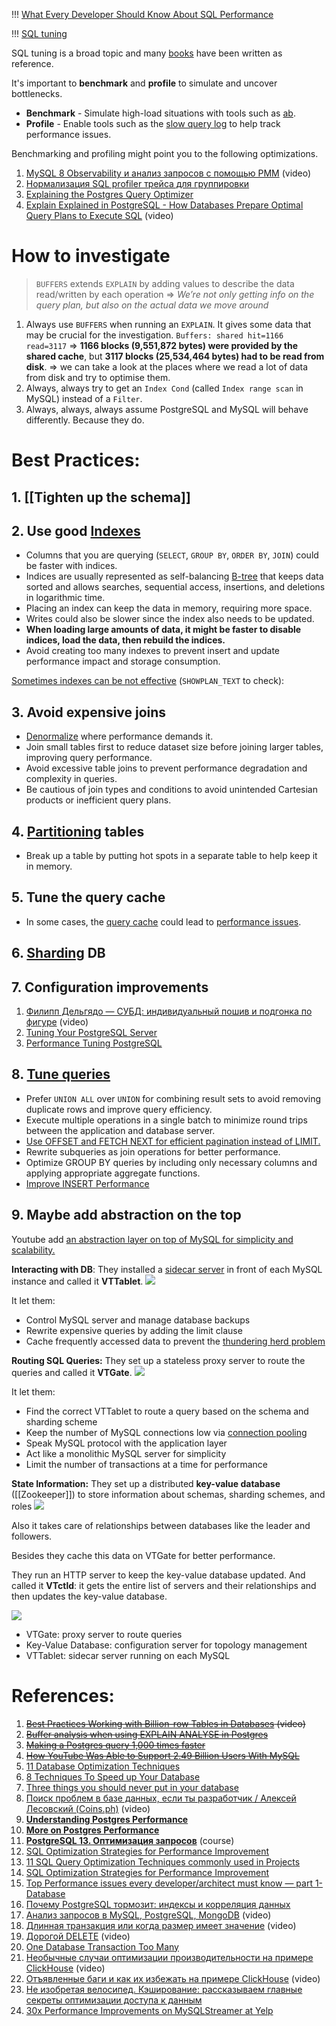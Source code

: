 !!! [What Every Developer Should Know About SQL Performance](https://use-the-index-luke.com/sql/table-of-contents)

!!! [SQL tuning](https://github.com/donnemartin/system-design-primer#sql-tuning) 

SQL tuning is a broad topic and many [books](https://www.amazon.com/s/ref=nb_sb_noss_2?url=search-alias%3Daps&field-keywords=sql+tuning) have been written as reference.

It's important to **benchmark** and **profile** to simulate and uncover bottlenecks.
- **Benchmark** - Simulate high-load situations with tools such as [ab](http://httpd.apache.org/docs/2.2/programs/ab.html).
- **Profile** - Enable tools such as the [slow query log](http://dev.mysql.com/doc/refman/5.7/en/slow-query-log.html) to help track performance issues.

Benchmarking and profiling might point you to the following optimizations.

1. [MySQL 8 Observability и анализ запросов с помощью PMM](https://www.youtube.com/watch?v=LpT-RCMvz88&list=PLH-XmS0lSi_xQtVkWsUMSVUScK_3G_LUP&index=3) (video)
2. [Нормализация SQL profiler трейса для группировки](https://habr.com/ru/articles/647449/)
3. [Explaining the Postgres Query Optimizer](https://momjian.us/main/writings/pgsql/optimizer.pdf)
4. [Explain Explained in PostgreSQL - How Databases Prepare Optimal Query Plans to Execute SQL](https://www.youtube.com/watch?v=P7EUFtjeAmI&list=PLQnljOFTspQXjD0HOzN7P2tgzu7scWpl2&index=9) (video)

# How to investigate

> `BUFFERS` extends `EXPLAIN` by adding values to describe the data read/written by each operation => *We’re not only getting info on the query plan, but also on the actual data we move around*

1. Always use `BUFFERS` when running an `EXPLAIN`. It gives some data that may be crucial for the investigation. `Buffers: shared hit=1166 read=3117` => **1166 blocks (9,551,872 bytes) were provided by the shared cache**, but **3117 blocks (25,534,464 bytes) had to be read from disk**. => we can take a look at the places where we read a lot of data from disk and try to optimise them. 
2. Always, always try to get an `Index Cond` (called `Index range scan` in MySQL) instead of a `Filter`.
3. Always, always, always assume PostgreSQL and MySQL will behave differently. Because they do.

# Best Practices:
## 1. [[Tighten up the schema]]

## 2. Use good [Indexes](../../../../3.%20Database/OTLP/SQL/2.%20Indexes/_Base.md)

- Columns that you are querying (`SELECT`, `GROUP BY`, `ORDER BY`, `JOIN`) could be faster with indices.
- Indices are usually represented as self-balancing [B-tree](https://en.wikipedia.org/wiki/B-tree) that keeps data sorted and allows searches, sequential access, insertions, and deletions in logarithmic time.
- Placing an index can keep the data in memory, requiring more space.
- Writes could also be slower since the index also needs to be updated.
- **When loading large amounts of data, it might be faster to disable indices, load the data, then rebuild the indices.**
- Avoid creating too many indexes to prevent insert and update performance impact and storage consumption.

[Sometimes indexes can be not effective](1.%20Software%20Engineering/3.%20Database/OTLP/SQL/2.%20Indexes/_Base.md) (`SHOWPLAN_TEXT` to check):

## 3. Avoid expensive joins

- [Denormalize](https://github.com/donnemartin/system-design-primer#denormalization) where performance demands it.
- Join small tables first to reduce dataset size before joining larger tables, improving query performance.
- Avoid excessive table joins to prevent performance degradation and complexity in queries.
- Be cautious of join types and conditions to avoid unintended Cartesian products or inefficient query plans.
## 4. [Partitioning](../../../../3.%20Database/OTLP/SQL/5.%20Distributed/Partitioning/Partitioning.md) tables

- Break up a table by putting hot spots in a separate table to help keep it in memory.
## 5. Tune the query cache

- In some cases, the [query cache](https://dev.mysql.com/doc/refman/5.7/en/query-cache.html) could lead to [performance issues](https://www.percona.com/blog/2016/10/12/mysql-5-7-performance-tuning-immediately-after-installation/).
## 6. [Sharding](../../../../3.%20Database/OTLP/SQL/5.%20Distributed/Sharding/Sharding.md) DB

## 7. Configuration improvements

1. [Филипп Дельгядо — СУБД: индивидуальный пошив и подгонка по фигуре](https://www.youtube.com/watch?v=l4l5pLlC40U) (video)
2. [Tuning Your PostgreSQL Server](https://wiki.postgresql.org/wiki/Tuning_Your_PostgreSQL_Server)
3. [Performance Tuning PostgreSQL](https://www.revsys.com/writings/postgresql-performance.html)

## 8. [Tune queries](https://github.com/donnemartin/system-design-primer#sql-tuning)

- Prefer `UNION ALL` over `UNION` for combining result sets to avoid removing duplicate rows and improve query efficiency.
- Execute multiple operations in a single batch to minimize round trips between the application and database server.
- [Use OFFSET and FETCH NEXT for efficient pagination instead of LIMIT.](Offsets.md)
- Rewrite subqueries as join operations for better performance.
- Optimize GROUP BY queries by including only necessary columns and applying appropriate aggregate functions.
- [Improve INSERT Performance](Improve%20INSERT%20Performance.md)

## 9. Maybe add abstraction on the top

Youtube add [an abstraction layer on top of MySQL for simplicity and scalability.](https://newsletter.systemdesign.one/p/vitess-mysql?utm_source=substack&publication_id=1511845&post_id=144987552&utm_medium=email&utm_content=share&utm_campaign=email-share&triggerShare=true&isFreemail=true&r=1vxw4z&triedRedirect=true)

**Interacting with DB**: They installed a [sidecar server](https://learn.microsoft.com/en-us/azure/architecture/patterns/sidecar) in front of each MySQL instance and called it **VTTablet**.
![](Pasted%20image%2020240609181735.png)

It let them:
- Control MySQL server and manage database backups
- Rewrite expensive queries by adding the limit clause
- Cache frequently accessed data to prevent the [thundering herd problem](https://en.wikipedia.org/wiki/Thundering_herd_problem)

**Routing SQL Queries:** They set up a stateless proxy server to route the queries and called it **VTGate**.
![](Pasted%20image%2020240609181820.png)

It let them:
- Find the correct VTTablet to route a query based on the schema and sharding scheme
- Keep the number of MySQL connections low via [connection pooling](https://www.prisma.io/dataguide/database-tools/connection-pooling#:~:text=Broadly%20speaking%2C%20connection%20pooling%20refers,an%20external%20tool%20or%20service.)
- Speak MySQL protocol with the application layer
- Act like a monolithic MySQL server for simplicity
- Limit the number of transactions at a time for performance

**State Information:** They set up a distributed **key-value database** ([[Zookeeper]]) to store information about schemas, sharding schemes, and roles
![](Pasted%20image%2020240609181950.png)

Also it takes care of relationships between databases like the leader and followers.

Besides they cache this data on VTGate for better performance.

They run an HTTP server to keep the key-value database updated. And called it **VTctld**: it gets the entire list of servers and their relationships and then updates the key-value database.

![](Pasted%20image%2020240609182250.png)

- VTGate: proxy server to route queries
- Key-Value Database: configuration server for topology management
- VTTablet: sidecar server running on each MySQL

# References:

1. ~~[Best Practices Working with Billion-row Tables in Databases](https://www.youtube.com/watch?v=wj7KEMEkMUE&list=PLQnljOFTspQXjD0HOzN7P2tgzu7scWpl2&index=48) (video)~~
2. ~~[Buffer analysis when using EXPLAIN ANALYSE in Postgres](https://willj.net/posts/buffer-analysis-when-using-explain-analyse-in-postgres/)~~
3. ~~[Making a Postgres query 1,000 times faster](https://mattermost.com/blog/making-a-postgres-query-1000-times-faster/?utm_source=substack&utm_medium=email)~~
4. ~~[How YouTube Was Able to Support 2.49 Billion Users With MySQL](https://newsletter.systemdesign.one/p/vitess-mysql?utm_source=substack&publication_id=1511845&post_id=144987552&utm_medium=email&utm_content=share&utm_campaign=email-share&triggerShare=true&isFreemail=true&r=1vxw4z&triedRedirect=true)~~
5. [11 Database Optimization Techniques](https://danielfoo.medium.com/11-database-optimization-techniques-97fdbed1b627)
6. [8 Techniques To Speed up Your Database](https://betterprogramming.pub/8-techniques-to-speed-up-your-database-292754ff7739)
7. [Three things you should never put in your database](https://www.revsys.com/tidbits/three-things-you-should-never-put-your-database/)
8. [Поиск проблем в базе данных, если ты разработчик / Алексей Лесовский (Coins.ph)](https://www.youtube.com/watch?v=h8UIX94XJGc) (video)
9. [**Understanding Postgres Performance**](https://www.craigkerstiens.com/2012/10/01/understanding-postgres-performance/)
10. [**More on Postgres Performance**](https://www.craigkerstiens.com/2013/01/10/more-on-postgres-performance/)
11. **[PostgreSQL 13. Оптимизация запросов](https://postgrespro.ru/education/courses/QPT)** (course)
12. [SQL Optimization Strategies for Performance Improvement](https://jinlow.medium.com/sql-optimization-strategies-for-performance-improvement-bd8138fcbcc5)
13. [11 SQL Query Optimization Techniques commonly used in Projects](https://experiencestack.co/11-sql-query-optimization-techniques-commonly-used-in-projects-ed45c31c45cd)
14. [SQL Optimization Strategies for Performance Improvement](https://jinlow.medium.com/sql-optimization-strategies-for-performance-improvement-bd8138fcbcc5)
15. [Top Performance issues every developer/architect must know — part 1-Database](https://medium.com/javarevisited/top-performance-issues-every-developer-architect-must-know-part-1-fc1ad6e1644b)
16. [Почему PostgreSQL тормозит: индексы и корреляция данных](https://habr.com/ru/company/ozontech/blog/564520/)
17. [Анализ запросов в MySQL, PostgreSQL, MongoDB](https://www.youtube.com/watch?v=dJR10fEH6uM&list=PLH-XmS0lSi_x0OrxrC4GKInFRK8zG_tfZ&index=9) (video)
18. [Длинная транзакция или когда размер имеет значение](https://www.youtube.com/watch?v=3h48iowNbwo) (video)
19. [Дорогой DELETE](https://www.youtube.com/watch?v=fVF1PoKplps&list=PLH-XmS0lSi_zTZrols83QSxI3Q96dSbBm&index=35) (video)
20. [One Database Transaction Too Many](https://hakibenita.com/django-nested-transaction)
21. [Необычные случаи оптимизации производительности на примере ClickHouse](https://www.youtube.com/watch?v=GW07RZVpH4M&list=PLH-XmS0lSi_xQtVkWsUMSVUScK_3G_LUP&index=19) (video)
22. [Отъявленные баги и как их избежать на примере ClickHouse](https://www.youtube.com/watch?v=ooBAQIe0KlQ&list=PLH-XmS0lSi_zTZrols83QSxI3Q96dSbBm&index=93) (video)
23. [Не изобретая велосипед. Кэширование: рассказываем главные секреты оптимизации доступа к данным](https://habr.com/ru/company/stm_labs/blog/654201/)
24. [30x Performance Improvements on MySQLStreamer at Yelp](https://engineeringblog.yelp.com/2018/02/making-30x-performance-improvements-on-yelps-mysqlstreamer.html)